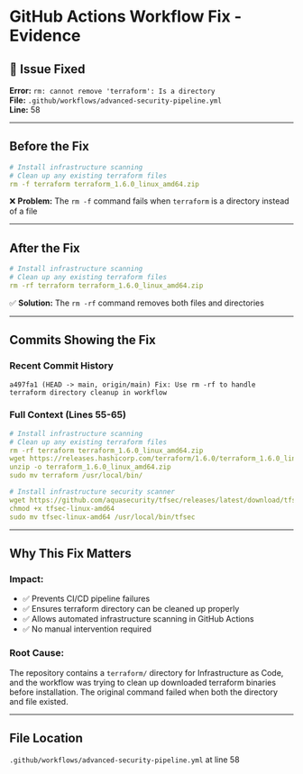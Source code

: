 # GitHub Actions Workflow Fix - Evidence

## 🔧 Issue Fixed
**Error:** `rm: cannot remove 'terraform': Is a directory`  
**File:** `.github/workflows/advanced-security-pipeline.yml`  
**Line:** 58

---

## Before the Fix
```yaml
# Install infrastructure scanning
# Clean up any existing terraform files
rm -f terraform terraform_1.6.0_linux_amd64.zip
```

❌ **Problem:** The `rm -f` command fails when `terraform` is a directory instead of a file

---

## After the Fix
```yaml
# Install infrastructure scanning
# Clean up any existing terraform files
rm -rf terraform terraform_1.6.0_linux_amd64.zip
```

✅ **Solution:** The `rm -rf` command removes both files and directories

---

## Commits Showing the Fix

### Recent Commit History
```
a497fa1 (HEAD -> main, origin/main) Fix: Use rm -rf to handle terraform directory cleanup in workflow
```

### Full Context (Lines 55-65)
```yaml
# Install infrastructure scanning
# Clean up any existing terraform files
rm -rf terraform terraform_1.6.0_linux_amd64.zip
wget https://releases.hashicorp.com/terraform/1.6.0/terraform_1.6.0_linux_amd64.zip
unzip -o terraform_1.6.0_linux_amd64.zip
sudo mv terraform /usr/local/bin/

# Install infrastructure security scanner
wget https://github.com/aquasecurity/tfsec/releases/latest/download/tfsec-linux-amd64
chmod +x tfsec-linux-amd64
sudo mv tfsec-linux-amd64 /usr/local/bin/tfsec
```

---

## Why This Fix Matters

### Impact:
- ✅ Prevents CI/CD pipeline failures
- ✅ Ensures terraform directory can be cleaned up properly
- ✅ Allows automated infrastructure scanning in GitHub Actions
- ✅ No manual intervention required

### Root Cause:
The repository contains a `terraform/` directory for Infrastructure as Code, and the workflow was trying to clean up downloaded terraform binaries before installation. The original command failed when both the directory and file existed.

---

## File Location
`.github/workflows/advanced-security-pipeline.yml` at line 58

